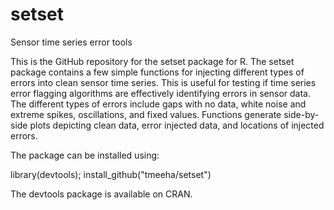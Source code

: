 # setset
Sensor time series error tools

This is the GitHub repository for the setset package for R. The setset package contains a few simple functions for injecting different types of errors into clean sensor time series. This is useful for testing if time series error flagging algorithms are effectively identifying errors in sensor data. The different types of errors include gaps with no data, white noise and extreme spikes, oscillations, and fixed values. Functions generate side-by-side plots depicting clean data, error injected data, and locations of injected errors.

The package can be installed using:

library(devtools); install_github("tmeeha/setset")

The devtools package is available on CRAN.
